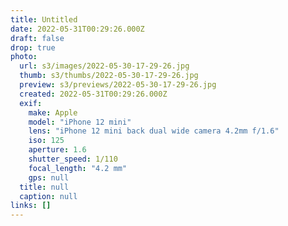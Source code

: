 ```yaml
---
title: Untitled
date: 2022-05-31T00:29:26.000Z
draft: false
drop: true
photo:
  url: s3/images/2022-05-30-17-29-26.jpg
  thumb: s3/thumbs/2022-05-30-17-29-26.jpg
  preview: s3/previews/2022-05-30-17-29-26.jpg
  created: 2022-05-31T00:29:26.000Z
  exif:
    make: Apple
    model: "iPhone 12 mini"
    lens: "iPhone 12 mini back dual wide camera 4.2mm f/1.6"
    iso: 125
    aperture: 1.6
    shutter_speed: 1/110
    focal_length: "4.2 mm"
    gps: null
  title: null
  caption: null
links: []
---
```

